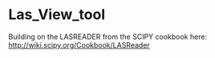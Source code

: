 Las_View_tool
=============

Building on the LASREADER from the SCIPY cookbook here:
http://wiki.scipy.org/Cookbook/LASReader

